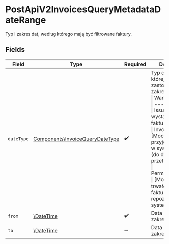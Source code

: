 # PostApiV2InvoicesQueryMetadataDateRange

Typ i zakres dat, według którego mają być filtrowane faktury.


## Fields

| Field                                                                                                                                                                                                                                                                                                      | Type                                                                                                                                                                                                                                                                                                       | Required                                                                                                                                                                                                                                                                                                   | Description                                                                                                                                                                                                                                                                                                |
| ---------------------------------------------------------------------------------------------------------------------------------------------------------------------------------------------------------------------------------------------------------------------------------------------------------- | ---------------------------------------------------------------------------------------------------------------------------------------------------------------------------------------------------------------------------------------------------------------------------------------------------------- | ---------------------------------------------------------------------------------------------------------------------------------------------------------------------------------------------------------------------------------------------------------------------------------------------------------- | ---------------------------------------------------------------------------------------------------------------------------------------------------------------------------------------------------------------------------------------------------------------------------------------------------------- |
| `dateType`                                                                                                                                                                                                                                                                                                 | [Components\InvoiceQueryDateType](../../Models/Components/InvoiceQueryDateType.md)                                                                                                                                                                                                                         | :heavy_check_mark:                                                                                                                                                                                                                                                                                         | Typ daty, według której ma być zastosowany zakres.<br/>\| Wartość \| Opis \|<br/>\| --- \| --- \|<br/>\| Issue \| Data wystawienia faktury \|<br/>\| Invoicing \| [Mock] Data przyjęcia faktury w systemie KSeF (do dalszego przetwarzania) \|<br/>\| PermanentStorage \| [Mock] Data trwałego zapisu faktury w repozytorium systemu KSeF \|<br/> |
| `from`                                                                                                                                                                                                                                                                                                     | [\DateTime](https://www.php.net/manual/en/class.datetime.php)                                                                                                                                                                                                                                              | :heavy_check_mark:                                                                                                                                                                                                                                                                                         | Data początkowa zakresu.                                                                                                                                                                                                                                                                                   |
| `to`                                                                                                                                                                                                                                                                                                       | [\DateTime](https://www.php.net/manual/en/class.datetime.php)                                                                                                                                                                                                                                              | :heavy_minus_sign:                                                                                                                                                                                                                                                                                         | Data końcowa zakresu.                                                                                                                                                                                                                                                                                      |